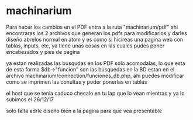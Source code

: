 # machinarium

Para hacer los cambios en el PDF entra a la ruta "machinarium/pdf" ahi encontraras los 2 archivos que generan los pdfs
para modificarlos y darles diseño abrelos normal en atom
y es como si hicireas una pagina web con tablas, inputs, etc, ya tiene unas cosas en las cuales pudes poner encabezados y pies de pagina

ya estan realizadas las busqudas en los PDF solo acomodalas, lo que esta de esta forma $db->"funcion" son las busquedas en la BD 
estan en el archivo machinarium/connection/funciones_db.php, ahi puedes modificar como se imprimen las conultas y poder ponerlas en tablas

el host que se tenia caduco checalo en tu lap que lo vean mientras y ya lo subimos el 26/12/17

solo falta adrle diseño bien a la pagina para que vea presentable
